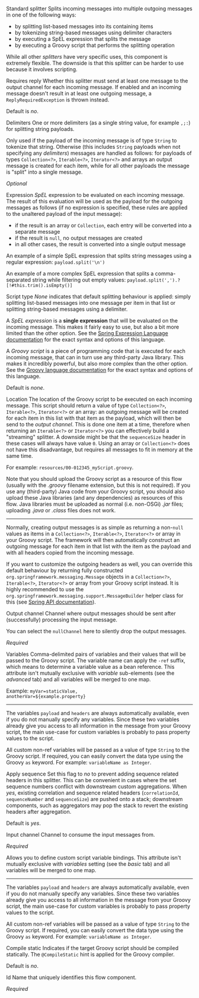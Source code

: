 Standard splitter
Splits incoming messages into multiple outgoing messages in one of the following ways:
- by splitting list-based messages into its containing items
- by tokenizing string-based messages using delimiter characters
- by executing a SpEL expression that splits the message
- by executing a Groovy script that performs the splitting operation

While all other <i>splitters</i> have very specific uses, this component is extremely flexible. The downside is that this splitter can be harder to use because it involves scripting.

Requires reply
Whether this splitter must send at least one message to the output channel for each incoming message. If enabled and an incoming message doesn't result in at least one outgoing message, a <code>ReplyRequiredException</code> is thrown instead. 

Default is <i>no</i>.

Delimiters
One or more delimiters (as a single string value, for example <code>,;:</code>) for splitting string payloads.

Only used if the payload of the incoming message is of type <code>String</code> to tokenize that string. Otherwise (this includes <code>String</code> payloads when not specifying any <i>delimiters</i>) messages are handled as follows: for payloads of types <code>Collection&lt;?&gt;</code>, <code>Iterable&lt;?&gt;</code>, <code>Iterator&lt;?&gt;</code> and arrays an output message is created for each item, while for all other payloads the message is "split" into a single message.

<i>Optional</i>

Expression
<i>SpEL</i> expression to be evaluated on each incoming message. The result of this evaluation will be used as the payload for the outgoing messages as follows (if no expression is specified, these rules are applied to the unaltered payload of the input message):
- if the result is an array or <code>Collection</code>, each entry will be converted into a separate message
- if the result is <code>null</code>, no output messages are created
- in all other cases, the result is converted into a single output message

An example of a simple SpEL expression that splits string messages using a regular expression:
<code>payload.split('\n')</code>

An example of a more complex SpEL expression that splits a comma-separated string while filtering out empty values:
<code>payload.split(',').?[!#this.trim().isEmpty()]</code>

Script type
<i>None</i> indicates that default splitting behaviour is applied: simply splitting list-based messages into one message per item in that list or splitting string-based messages using a delimiter.

A <i>SpEL expression</i> is a <b>single expression</b> that will be evaluated on the incoming message. This makes it fairly easy to use, but also a bit more limited than the other option. See the <a href="https://docs.spring.io/spring/docs/4.3.8.RELEASE/spring-framework-reference/html/expressions.html" target="_blank">Spring Expression Language documentation</a> for the exact syntax and options of this language.

A <i>Groovy script</i> is a piece of programming code that is executed for each incoming message, that can in turn use any third-party Java library. This makes it incredibly powerful, but also more complex than the other option. See the <a href="http://docs.groovy-lang.org/docs/groovy-2.4.15/html/documentation/" target="_blank">Groovy language documentation</a> for the exact syntax and options of this language.

Default is <i>none</i>.

Location
The location of the Groovy script to be executed on each incoming message. This script should return a value of type <code>Collection&lt;?&gt;</code>, <code>Iterable&lt;?&gt;</code>, <code>Iterator&lt;?&gt;</code> or an array: an outgoing message will be created for each item in this list with that item as the payload, which will then be send to the <i>output channel</i>. This is done one item at a time, therefore when returning an <code>Iterable&lt;?&gt;</code> or <code>Iterator&lt;?&gt;</code> you can effectively build a "streaming" splitter. A downside might be that the <code>sequenceSize</code> header in these cases will always have value <code>0</code>. Using an array or <code>Collection&lt;?&gt;</code> does not have this disadvantage, but requires all messages to fit in memory at the same time.

For example: <code>resources/00-012345_myScript.groovy</code>.

Note that you should upload the Groovy script as a resource of this flow (usually with the <i>.groovy</i> filename extension, but this is not required). If you use any (third-party) Java code from your Groovy script, you should also upload these Java libraries (and any dependencies) as resources of this flow. Java libraries must be uploaded as normal (i.e. non-OSGi) <i>.jar</i> files; uploading <i>.java</i> or <i>.class</i> files does not work.
<hr/>Normally, creating output messages is as simple as returning a non-<code>null</code> values as items in a <code>Collection&lt;?&gt;</code>, <code>Iterable&lt;?&gt;</code>, <code>Iterator&lt;?&gt;</code> or array in your Groovy script. The framework will then automatically construct an outgoing message for each item in that list with the item as the payload and with all headers copied from the incoming message.

If you want to customize the outgoing headers as well, you can override this default behaviour by returning fully constructed <code>org.springframework.messaging.Message</code> objects in a <code>Collection&lt;?&gt;</code>, <code>Iterable&lt;?&gt;</code>, <code>Iterator&lt;?&gt;</code> or array from your Groovy script instead. It is highly recommended to use the <code>org.springframework.messaging.support.MessageBuilder</code> helper class for this (see <a href="https://docs.spring.io/spring/docs/4.3.8.RELEASE/javadoc-api/index.html?org/springframework/messaging/support/MessageBuilder.html" target="_blank">Spring API documentation</a>).

Output channel
Channel where output messages should be sent after (successfully) processing the input message.

You can select the <code>nullChannel</code> here to silently drop the output messages.

<i>Required</i>

Variables
Comma-delimited pairs of variables and their values that will be passed to the Groovy script. The variable name can apply the <code>-ref</code> suffix, which means to determine a variable value as a bean reference. This attribute isn't mutually exclusive with <i>variable</i> sub-elements (see the <i>advanced</i> tab) and all variables will be merged to one map.

Example:
<code>myVar=staticValue, anotherVar=${example.property}</code>
<hr/>The variables <code>payload</code> and <code>headers</code> are always automatically available, even if you do not manually specify any variables. Since these two variables already give you access to all information in the message from your Groovy script, the main use-case for custom variables is probably to pass property values to the script.

All custom non-ref variables will be passed as a value of type <code>String</code> to the Groovy script. If required, you can easily convert the data type using the Groovy <code>as</code> keyword. For example: <code>variableName as Integer</code>.

Apply sequence
Set this flag to <i>no</i> to prevent adding sequence related headers in this splitter. This can be convenient in cases where the set sequence numbers conflict with downstream custom aggregations. When <i>yes</i>, existing correlation and sequence related headers (<code>correlationId</code>, <code>sequenceNumber</code> and <code>sequenceSize</code>) are pushed onto a stack; downstream components, such as aggregators may pop the stack to revert the existing headers after aggregation.

Default is <i>yes</i>.

Input channel
Channel to consume the input messages from.

<i>Required</i>


Allows you to define custom script variable bindings. This attribute isn't mutually exclusive with <i>variables</i> setting (see the <i>basic</i> tab) and all variables will be merged to one map.
<hr/>The variables <code>payload</code> and <code>headers</code> are always automatically available, even if you do not manually specify any variables. Since these two variables already give you access to all information in the message from your Groovy script, the main use-case for custom variables is probably to pass property values to the script.

All custom non-ref variables will be passed as a value of type <code>String</code> to the Groovy script. If required, you can easily convert the data type using the Groovy <code>as</code> keyword. For example: <code>variableName as Integer</code>.

Compile static
Indicates if the target Groovy script should be compiled statically. The <code>@CompileStatic</code> hint is applied for the Groovy compiler.

Default is <i>no</i>.

Id
Name that uniquely identifies this flow component.

<i>Required</i>

